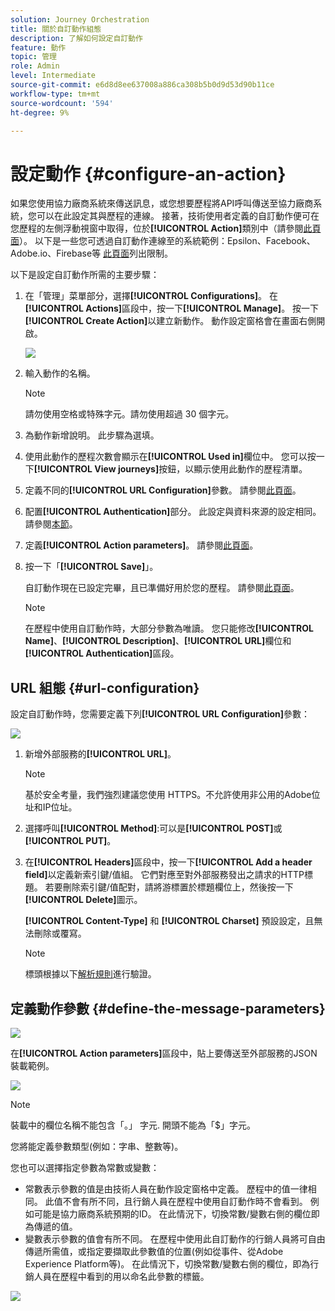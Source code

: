 ```yaml
---
solution: Journey Orchestration
title: 關於自訂動作組態
description: 了解如何設定自訂動作
feature: 動作
topic: 管理
role: Admin
level: Intermediate
source-git-commit: e6d8d8ee637008a886ca308b5b0d9d53d90b11ce
workflow-type: tm+mt
source-wordcount: '594'
ht-degree: 9%

---
```


# 設定動作 {#configure-an-action}

如果您使用協力廠商系統來傳送訊息，或您想要歷程將API呼叫傳送至協力廠商系統，您可以在此設定其與歷程的連線。 接著，技術使用者定義的自訂動作便可在您歷程的左側浮動視窗中取得，位於&#x200B;**[!UICONTROL Action]**&#x200B;類別中（請參閱[此頁面](../building-journeys/about-journey-activities.md#action-activities)）。 以下是一些您可透過自訂動作連線至的系統範例：Epsilon、Facebook、Adobe.io、Firebase等
[此頁面](../building-journeys/limitations.md)列出限制。

以下是設定自訂動作所需的主要步驟：

1. 在「管理」菜單部分，選擇&#x200B;**[!UICONTROL Configurations]**。 在&#x200B;**[!UICONTROL Actions]**&#x200B;區段中，按一下&#x200B;**[!UICONTROL Manage]**。 按一下&#x200B;**[!UICONTROL Create Action]**&#x200B;以建立新動作。 動作設定窗格會在畫面右側開啟。

   ![](../assets/custom2.png)

1. 輸入動作的名稱。

   >[!NOTE]
   >
   >請勿使用空格或特殊字元。請勿使用超過 30 個字元。

1. 為動作新增說明。 此步驟為選填。
1. 使用此動作的歷程次數會顯示在&#x200B;**[!UICONTROL Used in]**&#x200B;欄位中。 您可以按一下&#x200B;**[!UICONTROL View journeys]**&#x200B;按鈕，以顯示使用此動作的歷程清單。
1. 定義不同的&#x200B;**[!UICONTROL URL Configuration]**&#x200B;參數。 請參閱[此頁面](../action/about-custom-action-configuration.md#url-configuration)。
1. 配置&#x200B;**[!UICONTROL Authentication]**&#x200B;部分。 此設定與資料來源的設定相同。  請參閱[本節](../datasource/external-data-sources.md#section_wjp_nl5_nhb)。
1. 定義&#x200B;**[!UICONTROL Action parameters]**。 請參閱[此頁面](../action/about-custom-action-configuration.md#define-the-message-parameters)。
1. 按一下「**[!UICONTROL Save]**」。

   自訂動作現在已設定完畢，且已準備好用於您的歷程。 請參閱[此頁面](../building-journeys/about-journey-activities.md#action-activities)。

   >[!NOTE]
   >
   >在歷程中使用自訂動作時，大部分參數為唯讀。 您只能修改&#x200B;**[!UICONTROL Name]**、**[!UICONTROL Description]**、**[!UICONTROL URL]**&#x200B;欄位和&#x200B;**[!UICONTROL Authentication]**&#x200B;區段。

## URL 組態 {#url-configuration}

設定自訂動作時，您需要定義下列&#x200B;**[!UICONTROL URL Configuration]**&#x200B;參數：

![](../assets/journeyurlconfiguration.png)

1. 新增外部服務的&#x200B;**[!UICONTROL URL]**。

   >[!NOTE]
   >
   >基於安全考量，我們強烈建議您使用 HTTPS。不允許使用非公用的Adobe位址和IP位址。

1. 選擇呼叫&#x200B;**[!UICONTROL Method]**:可以是&#x200B;**[!UICONTROL POST]**&#x200B;或&#x200B;**[!UICONTROL PUT]**。
1. 在&#x200B;**[!UICONTROL Headers]**&#x200B;區段中，按一下&#x200B;**[!UICONTROL Add a header field]**&#x200B;以定義新索引鍵/值組。 它們對應至對外部服務發出之請求的HTTP標題。 若要刪除索引鍵/值配對，請將游標置於標題欄位上，然後按一下&#x200B;**[!UICONTROL Delete]**&#x200B;圖示。

   **[!UICONTROL Content-Type]** 和 **[!UICONTROL Charset]** 預設設定，且無法刪除或覆寫。

   >[!NOTE]
   >
   >標頭根據以下[解析規則](https://tools.ietf.org/html/rfc7230#section-3.2.4)進行驗證。

## 定義動作參數 {#define-the-message-parameters}

![](../assets/messageparameterssection.png)

在&#x200B;**[!UICONTROL Action parameters]**&#x200B;區段中，貼上要傳送至外部服務的JSON裝載範例。

![](../assets/customactionpayloadmessage.png)

>[!NOTE]
>
>裝載中的欄位名稱不能包含「。」 字元. 開頭不能為「$」字元。

您將能定義參數類型(例如：字串、整數等)。

您也可以選擇指定參數為常數或變數：

* 常數表示參數的值是由技術人員在動作設定窗格中定義。 歷程中的值一律相同。 此值不會有所不同，且行銷人員在歷程中使用自訂動作時不會看到。 例如可能是協力廠商系統預期的ID。 在此情況下，切換常數/變數右側的欄位即為傳遞的值。
* 變數表示參數的值會有所不同。 在歷程中使用此自訂動作的行銷人員將可自由傳遞所需值，或指定要擷取此參數值的位置(例如從事件、從Adobe Experience Platform等)。 在此情況下，切換常數/變數右側的欄位，即為行銷人員在歷程中看到的用以命名此參數的標籤。

![](../assets/customactionpayloadmessage2.png)
